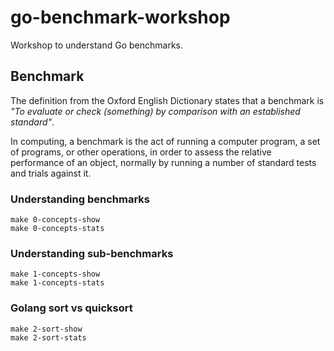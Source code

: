 # go-benchmark-workshop

Workshop to understand Go benchmarks.

## Benchmark

The definition from the Oxford English Dictionary states that a benchmark is _"To evaluate or check (something) by comparison with an established standard"_.

In computing, a benchmark is the act of running a computer program, a set of programs, or other operations, in order to assess the relative performance of an object, normally by running a number of standard tests and trials against it.

### Understanding benchmarks

```shell
make 0-concepts-show
make 0-concepts-stats
```

### Understanding sub-benchmarks

```shell
make 1-concepts-show
make 1-concepts-stats
```

### Golang sort vs quicksort

```shell
make 2-sort-show
make 2-sort-stats
```
